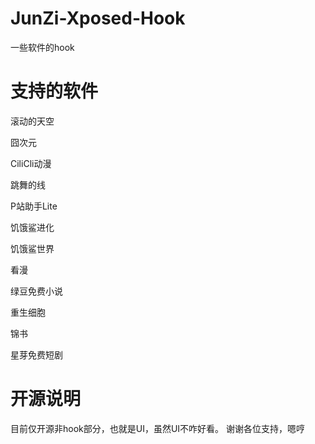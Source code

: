 # JunZi-Xposed-Hook
一些软件的hook
# 支持的软件
滚动的天空

囧次元

CiliCli动漫

跳舞的线

P站助手Lite

饥饿鲨进化

饥饿鲨世界

看漫

绿豆免费小说

重生细胞

锦书

星芽免费短剧
# 开源说明
目前仅开源非hook部分，也就是UI，虽然UI不咋好看。
谢谢各位支持，嗯哼
